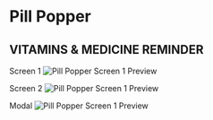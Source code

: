 # Pill Popper
## VITAMINS & MEDICINE REMINDER

Screen 1
![Pill Popper Screen 1 Preview](https://github.com/PillPopper/pillpopper/blob/master/pp1.jpg)

Screen 2
![Pill Popper Screen 1 Preview](https://github.com/PillPopper/pillpopper/blob/master/pp2.jpg)

Modal
![Pill Popper Screen 1 Preview](https://github.com/PillPopper/pillpopper/blob/master/ppm.jpg)
